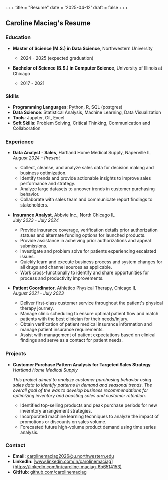 +++
title = "Resume"
date = '2025-04-12'
draft = false
+++

## Caroline Maciag's Resume

### Education

- **Master of Science (M.S.) in Data Science**, Northwestern University  
  * 2024 - 2025 (expected graduation)

- **Bachelor of Science (B.S.) in Computer Science**, University of Illinois at Chicago 
  * 2017 - 2021

### Skills

- **Programming Languages**: Python, R, SQL (postgres)
- **Data Science**: Statistical Analysis, Machine Learning, Data Visualization
- **Tools**: Jupyter, Git, Excel
- **Soft Skills**: Problem Solving, Critical Thinking, Communication and Collaboration

### Experience

- **Data Analyst - Sales**, Hartland Home Medical Supply, Naperville IL  
  _August 2024 - Present_
  - Collect, cleanse, and analyze sales data for decision making and business optimization. 
  - Identify trends and provide actionable insights to improve sales performance and strategy.
  - Analyze large datasets to uncover trends in customer purchasing behavior.
  - Collaborate with sales team and communicate report findings to stakeholders. 


- **Insurance Analyst**, Abbvie Inc., North Chicago IL  
  _July 2023 - July 2024_  
  - Provide insurance coverage, verification details prior authorization statues and alternate funding options for launched products.
  - Provide assistance in acheiving prior authorizations and appeal submissions.
  - Investigate and problem solve for patients experiencing escalated issues.
  - Quickly learn and execute business process and system changes for all drugs and channel sources as applicable.
  - Work cross-functionally to identify and share opportunities for process and productivity improvements.

- **Patient Coordinator**, Athletico Physical Therapy, Chicago IL  
  _August 2021 - July 2023_  
  - Deliver first-class customer service throughout the patient's physical therapy journey.
  - Manage clinic scheduling to ensure optimal patient flow and match patients with the best clinician for their needs/injury.
  - Obtain verification of patient medical insurance information and manage patient insurance requirements.
  - Assist with management of patient expectations based on clinical findings and serve as a contact for patient needs. 


### Projects

- **Customer Purchase Pattern Analysis for Targeted Sales Strategy**  
  _Hartland Home Medical Supply_  
  
  _This project aimed to analyze customer purchasing behavior using sales data to identify patterns in demand and seasonal trends. The overall goal of the was to develop business recommendations for optimizing inventory and boosting sales and customer retention._

  * Identified top-selling products and peak purchase periods for new inverntory arrangement strategies.
  * Incorporated machine learning techniques to analyze the impact of promotions or discounts on sales volume.
  * Forecasted future high-volume product demand using time series analysis.

### Contact

- **Email**: [carolinemaciag2026@u.northwestern.edu](mailto:carolinemaciag2026@u.northwestern.edu)  
- **LinkedIn**: [www.linkedin.com/in/carolinemaciag](https://linkedin.com/in/caroline-maciag-6b6514153)  
- **GitHub**: [github.com/carolinemaciag](https://github.com/carolinemaciag)